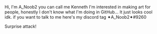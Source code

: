 Hi, I'm A_Noob2 you can call me Kenneth
I'm interested in making art for people, honestly I don't know what I'm doing in GitHub... It just looks cool idk.
if you want to talk to me here's my discord tag ✦A_Noob2✦#9260












































































Surprise attack!
